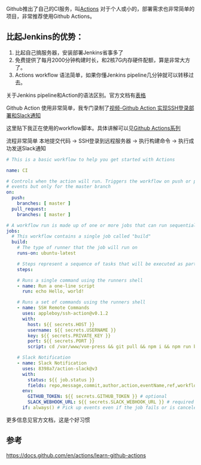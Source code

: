 Github推出了自己的CI服务，叫[Actions](https://docs.github.com/en/actions)
对于个人或小的，部署需求也非常简单的项目，非常推荐使用Github Actions。

## 比起Jenkins的优势：
1. 比起自己搞服务器，安装部署Jenkins省事多了
2. 免费提供了每月2000分钟构建时长，和2核7G内存硬件配额，算是非常大方了。
3. Actions workflow 语法简单，如果你懂Jenkins pipeline几分钟就可以转移过去。

关于Jenkins pipeline和Action的语法区别。官方文档有[表格](https://docs.github.com/cn/actions/learn-github-actions/migrating-from-jenkins-to-github-actions)

Github Action 使用非常简单，我专门录制了[视频-Github Action 实现SSH登录部署和Slack通知](https://www.bilibili.com/video/BV1wt4y1X7sY)

这里贴下我正在使用的workflow脚本。具体讲解可以见[Github Actions系列](/DevOps/GithubActions/入门)

流程非常简单 本地提交代码 -> SSH登录到远程服务器 -> 执行构建命令 -> 执行成功发送Slack通知
```yaml
# This is a basic workflow to help you get started with Actions

name: CI

# Controls when the action will run. Triggers the workflow on push or pull request
# events but only for the master branch
on:
  push:
    branches: [ master ]
  pull_request:
    branches: [ master ]

# A workflow run is made up of one or more jobs that can run sequentially or in parallel
jobs:
  # This workflow contains a single job called "build"
  build:
    # The type of runner that the job will run on
    runs-on: ubuntu-latest

    # Steps represent a sequence of tasks that will be executed as part of the job
    steps:

    # Runs a single command using the runners shell
    - name: Run a one-line script
      run: echo Hello, world!

    # Runs a set of commands using the runners shell
    - name: SSH Remote Commands
      uses: appleboy/ssh-action@v0.1.2
      with:
        host: ${{ secrets.HOST }}
        username: ${{ secrets.USERNAME }}
        key: ${{ secrets.PRIVATE_KEY }}
        port: ${{ secrets.PORT }}
        script: cd /var/www/vue-press && git pull && npm i && npm run build

    # Slack Notification
    - name: Slack Notification
      uses: 8398a7/action-slack@v3
      with:
        status: ${{ job.status }}
        fields: repo,message,commit,author,action,eventName,ref,workflow,job,took # selectable (default: repo,message)
      env:
        GITHUB_TOKEN: ${{ secrets.GITHUB_TOKEN }} # optional
        SLACK_WEBHOOK_URL: ${{ secrets.SLACK_WEBHOOK_URL }} # required
      if: always() # Pick up events even if the job fails or is canceled.
```

更多信息见官方文档，这是个好习惯

## 参考
https://docs.github.com/en/actions/learn-github-actions
